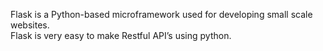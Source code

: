 
Flask is a Python-based microframework used for developing small scale websites.  
Flask is very easy to make Restful API’s using python. 
